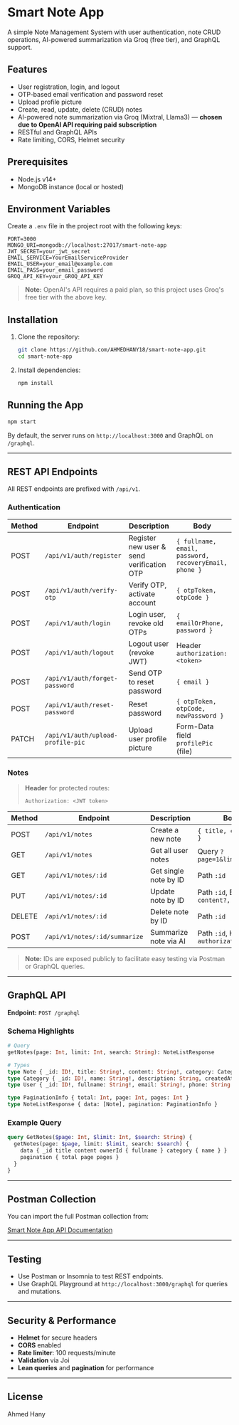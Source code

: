 # Smart Note App

A simple Note Management System with user authentication, note CRUD operations, AI-powered summarization via Groq (free tier), and GraphQL support.

## Features

* User registration, login, and logout
* OTP-based email verification and password reset
* Upload profile picture
* Create, read, update, delete (CRUD) notes
* AI-powered note summarization via Groq (Mixtral, Llama3) — **chosen due to OpenAI API requiring paid subscription**
* RESTful and GraphQL APIs
* Rate limiting, CORS, Helmet security

## Prerequisites

* Node.js v14+
* MongoDB instance (local or hosted)

## Environment Variables

Create a `.env` file in the project root with the following keys:

```
PORT=3000
MONGO_URI=mongodb://localhost:27017/smart-note-app
JWT_SECRET=your_jwt_secret
EMAIL_SERVICE=YourEmailServiceProvider
EMAIL_USER=your_email@example.com
EMAIL_PASS=your_email_password
GROQ_API_KEY=your_GROQ_API_KEY
```

> **Note:** OpenAI's API requires a paid plan, so this project uses Groq's free tier with the above key.

## Installation

1. Clone the repository:

   ```bash
   git clone https://github.com/AHMEDHANY18/smart-note-app.git
   cd smart-note-app
   ```

2. Install dependencies:

   ```bash
   npm install
   ```

## Running the App

```bash
npm start
```

By default, the server runs on `http://localhost:3000` and GraphQL on `/graphql`.

---

## REST API Endpoints

All REST endpoints are prefixed with `/api/v1`.

### Authentication

| Method | Endpoint                          | Description                               | Body                                                  |
| ------ | --------------------------------- | ----------------------------------------- | ----------------------------------------------------- |
| POST   | `/api/v1/auth/register`           | Register new user & send verification OTP | `{ fullname, email, password, recoveryEmail, phone }` |
| POST   | `/api/v1/auth/verify-otp`         | Verify OTP, activate account              | `{ otpToken, otpCode }`                               |
| POST   | `/api/v1/auth/login`              | Login user, revoke old OTPs               | `{ emailOrPhone, password }`                          |
| POST   | `/api/v1/auth/logout`             | Logout user (revoke JWT)                  | Header `authorization: <token>`                       |
| POST   | `/api/v1/auth/forget-password`    | Send OTP to reset password                | `{ email }`                                           |
| POST   | `/api/v1/auth/reset-password`     | Reset password                            | `{ otpToken, otpCode, newPassword }`                  |
| PATCH  | `/api/v1/auth/upload-profile-pic` | Upload user profile picture               | Form-Data field `profilePic` (file)                   |

### Notes

> **Header** for protected routes:
>
> ```
> Authorization: <JWT token>
> ```

| Method | Endpoint                      | Description           | Body / Params                                      |
| ------ | ----------------------------- | --------------------- | -------------------------------------------------- |
| POST   | `/api/v1/notes`               | Create a new note     | `{ title, content, category? }`                    |
| GET    | `/api/v1/notes`               | Get all user notes    | Query `?page=1&limit=10&search=owner`              |
| GET    | `/api/v1/notes/:id`           | Get single note by ID | Path `:id`                                         |
| PUT    | `/api/v1/notes/:id`           | Update note by ID     | Path `:id`, Body `{ title?, content?, category? }` |
| DELETE | `/api/v1/notes/:id`           | Delete note by ID     | Path `:id`                                         |
| POST   | `/api/v1/notes/:id/summarize` | Summarize note via AI | Path `:id`, Header `authorization`                 |

> **Note:** IDs are exposed publicly to facilitate easy testing via Postman or GraphQL queries.

---

## GraphQL API

**Endpoint:** `POST /graphql`

### Schema Highlights

```graphql
# Query
getNotes(page: Int, limit: Int, search: String): NoteListResponse

# Types
type Note { _id: ID!, title: String!, content: String!, category: Category, ownerId: User, createdAt: String, updatedAt: String }
type Category { _id: ID!, name: String!, description: String, createdAt: String, updatedAt: String }
type User { _id: ID!, fullname: String!, email: String!, phone: String }

type PaginationInfo { total: Int, page: Int, pages: Int }
type NoteListResponse { data: [Note], pagination: PaginationInfo }
```

### Example Query

```graphql
query GetNotes($page: Int, $limit: Int, $search: String) {
  getNotes(page: $page, limit: $limit, search: $search) {
    data { _id title content ownerId { fullname } category { name } }
    pagination { total page pages }
  }
}
```

---

## Postman Collection

You can import the full Postman collection from:

[Smart Note App API Documentation](https://documenter.getpostman.com/view/33115360/2sB3B7MtHk)

---

## Testing

* Use Postman or Insomnia to test REST endpoints.
* Use GraphQL Playground at `http://localhost:3000/graphql` for queries and mutations.

---

## Security & Performance

* **Helmet** for secure headers
* **CORS** enabled
* **Rate limiter**: 100 requests/minute
* **Validation** via Joi
* **Lean queries** and **pagination** for performance

---

## License

Ahmed Hany
